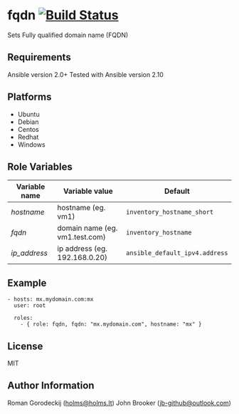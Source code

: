 fqdn [![Build Status](https://travis-ci.org/holms/ansible-fqdn.svg?branch=master)](https://travis-ci.org/holms/ansible-fqdn)
====

Sets Fully qualified domain name (FQDN)

Requirements
------------

Ansible version 2.0+
Tested with Ansible version 2.10

## Platforms

* Ubuntu
* Debian
* Centos
* Redhat
* Windows

Role Variables
--------------


| Variable name | Variable value | Default |
|---------------|----------------|---------|
|*hostname*     | hostname (eg. vm1) | `inventory_hostname_short` |
|*fqdn*         | domain name (eg. vm1.test.com) | `inventory_hostname` |
|*ip_address*         | ip address (eg. 192.168.0.20) | `ansible_default_ipv4.address` |

Example
-------

```
- hosts: mx.mydomain.com:mx
  user: root

  roles:
    - { role: fqdn, fqdn: "mx.mydomain.com", hostname: "mx" }
```

License
-------

MIT

Author Information
------------------

Roman Gorodeckij (<holms@holms.lt>)
John Brooker (jb-github@outlook.com)
